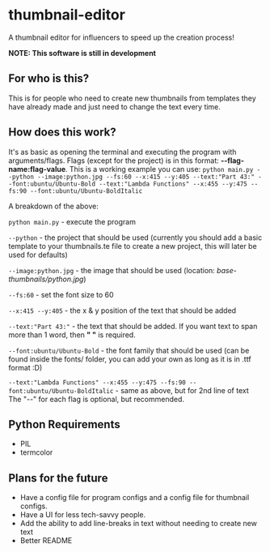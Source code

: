 # thumbnail-editor
A thumbnail editor for influencers to speed up the creation process!

**NOTE: This software is still in development**

## For who is this?
This is for people who need to create new thumbnails from templates they have already made and just need to change the text every time.

## How does this work?
It's as basic as opening the terminal and executing the program with arguments/flags. Flags (except for the project) is in this format: **--flag-name:flag-value**. This is a working example you can use: `python main.py --python --image:python.jpg --fs:60 --x:415 --y:405 --text:"Part 43:" --font:ubuntu/Ubuntu-Bold --text:"Lambda Functions" --x:455 --y:475 --fs:90 --font:ubuntu/Ubuntu-BoldItalic`

A breakdown of the above:

`python main.py` - execute the program

`--python` - the project that should be used (currently you should add a basic template to your thumbnails.te file to create a new project, this will later be used for defaults)

`--image:python.jpg` - the image that should be used (location: *base-thumbnails/python.jpg*)

`--fs:60` - set the font size to 60

`--x:415 --y:405` - the x & y position of the text that should be added

`--text:"Part 43:"` - the text that should be added. If you want text to span more than 1 word, then **" "** is required.

`--font:ubuntu/Ubuntu-Bold` - the font family that should be used (can be found inside the fonts/ folder, you can add your own as long as it is in .ttf format :D)

`--text:"Lambda Functions" --x:455 --y:475 --fs:90 --font:ubuntu/Ubuntu-BoldItalic` - same as above, but for 2nd line of text
The "--" for each flag is optional, but recommended.

## Python Requirements
- PIL
- termcolor

## Plans for the future
- Have a config file for program configs and a config file for thumbnail configs.
- Have a UI for less tech-savvy people.
- Add the ability to add line-breaks in text without needing to create new text
- Better README